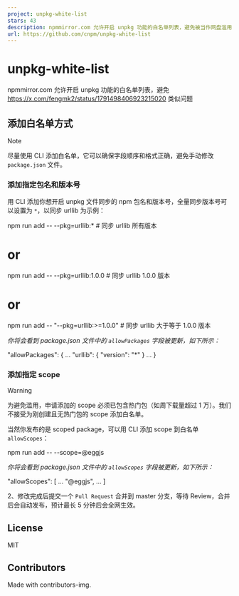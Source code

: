 ```yaml
---
project: unpkg-white-list
stars: 43
description: npmmirror.com 允许开启 unpkg 功能的白名单列表，避免被当作网盘滥用
url: https://github.com/cnpm/unpkg-white-list
---
```


unpkg-white-list
================

npmmirror.com 允许开启 unpkg 功能的白名单列表，避免 https://x.com/fengmk2/status/1791498406923215020 类似问题

添加白名单方式
-------

Note

尽量使用 CLI 添加白名单，它可以确保字段顺序和格式正确，避免手动修改 `package.json` 文件。

### 添加指定包名和版本号

用 CLI 添加你想开启 unpkg 文件同步的 npm 包名和版本号，全量同步版本号可以设置为 `*`，以同步 urllib 为示例：

npm run add -- --pkg=urllib:\* # 同步 urllib 所有版本
# or
npm run add -- --pkg=urllib:1.0.0 # 同步 urllib 1.0.0 版本
# or
npm run add -- "\--pkg=urllib:>=1.0.0" # 同步 urllib 大于等于 1.0.0 版本

_你将会看到 package.json 文件中的 `allowPackages` 字段被更新，如下所示：_

"allowPackages": {
  ...
  "urllib": {
    "version": "\*"
  }
  ...
}

### 添加指定 scope

Warning

为避免滥用，申请添加的 scope 必须已包含热门包（如周下载量超过 1 万）。我们不接受为刚创建且无热门包的 scope 添加白名单。

当然你发布的是 scoped package，可以用 CLI 添加 scope 到白名单 `allowScopes`：

npm run add -- --scope=@eggjs

_你将会看到 package.json 文件中的 `allowScopes` 字段被更新，如下所示：_

"allowScopes": \[
  ...
  "@eggjs",
  ...
\]

2、修改完成后提交一个 `Pull Request` 合并到 master 分支，等待 Review，合并后会自动发布，预计最长 5 分钟后会全网生效。

License
-------

MIT

Contributors
------------

Made with contributors-img.
